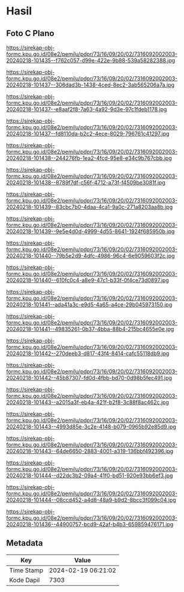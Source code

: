 # Hasil

## Foto C Plano

https://sirekap-obj-formc.kpu.go.id/08e2/pemilu/pdpr/73/16/09/20/02/7316092002003-20240218-101435--f762c057-d99e-422e-9b88-539a58282388.jpg

https://sirekap-obj-formc.kpu.go.id/08e2/pemilu/pdpr/73/16/09/20/02/7316092002003-20240218-101437--306dad3b-1438-4ced-8ec2-3ab565206a7a.jpg

https://sirekap-obj-formc.kpu.go.id/08e2/pemilu/pdpr/73/16/09/20/02/7316092002003-20240218-101437--e8aaf2f8-7a63-4a92-9d3e-97c1fdeb1178.jpg

https://sirekap-obj-formc.kpu.go.id/08e2/pemilu/pdpr/73/16/09/20/02/7316092002003-20240218-101437--fd8110da-b2c2-4ece-8029-796761c41297.jpg

https://sirekap-obj-formc.kpu.go.id/08e2/pemilu/pdpr/73/16/09/20/02/7316092002003-20240218-101438--244276fb-1ea2-4fcd-95e8-e34c9b767cbb.jpg

https://sirekap-obj-formc.kpu.go.id/08e2/pemilu/pdpr/73/16/09/20/02/7316092002003-20240218-101438--8789f7df-c56f-4712-a73f-f4509be3081f.jpg

https://sirekap-obj-formc.kpu.go.id/08e2/pemilu/pdpr/73/16/09/20/02/7316092002003-20240218-101439--83cbc7b0-4daa-4ca1-9a0c-271a8203aa8b.jpg

https://sirekap-obj-formc.kpu.go.id/08e2/pemilu/pdpr/73/16/09/20/02/7316092002003-20240218-101439--9e5e4d0d-4999-4d55-8641-1924f685950b.jpg

https://sirekap-obj-formc.kpu.go.id/08e2/pemilu/pdpr/73/16/09/20/02/7316092002003-20240218-101440--79b5e2d9-4dfc-4986-96c4-6e9059603f2c.jpg

https://sirekap-obj-formc.kpu.go.id/08e2/pemilu/pdpr/73/16/09/20/02/7316092002003-20240218-101440--610fc0c4-a8e9-47c1-b33f-0f4ce73d0897.jpg

https://sirekap-obj-formc.kpu.go.id/08e2/pemilu/pdpr/73/16/09/20/02/7316092002003-20240218-101441--ada41a3c-e9d5-4a65-a4ce-29b045973150.jpg

https://sirekap-obj-formc.kpu.go.id/08e2/pemilu/pdpr/73/16/09/20/02/7316092002003-20240218-101441--49835261-0b37-4bba-88b4-215bc4655e0e.jpg

https://sirekap-obj-formc.kpu.go.id/08e2/pemilu/pdpr/73/16/09/20/02/7316092002003-20240218-101442--270deeb3-d817-43f4-8414-cafc55118db9.jpg

https://sirekap-obj-formc.kpu.go.id/08e2/pemilu/pdpr/73/16/09/20/02/7316092002003-20240218-101442--45b87307-fd0d-4fbb-bd70-0d98b5fec491.jpg

https://sirekap-obj-formc.kpu.go.id/08e2/pemilu/pdpr/73/16/09/20/02/7316092002003-20240218-101443--a2015a3f-eb4a-421f-b2f8-3c88f8ac462c.jpg

https://sirekap-obj-formc.kpu.go.id/08e2/pemilu/pdpr/73/16/09/20/02/7316092002003-20240218-101443--4993d85e-3c2e-4148-b079-0965b92e85d9.jpg

https://sirekap-obj-formc.kpu.go.id/08e2/pemilu/pdpr/73/16/09/20/02/7316092002003-20240218-101443--64de6650-2883-4001-a319-136bbf492396.jpg

https://sirekap-obj-formc.kpu.go.id/08e2/pemilu/pdpr/73/16/09/20/02/7316092002003-20240218-101444--d22dc3b2-09a4-41f0-bd51-920e93bb6ef3.jpg

https://sirekap-obj-formc.kpu.go.id/08e2/pemilu/pdpr/73/16/09/20/02/7316092002003-20240218-101444--08ccd452-a4d8-48a9-b9d2-8bcc3f099c04.jpg

https://sirekap-obj-formc.kpu.go.id/08e2/pemilu/pdpr/73/16/09/20/02/7316092002003-20240218-101436--44900757-bcd9-42af-b4b3-659859476171.jpg


## Metadata

| Key        | Value               |
| ---------- | ------------------- |
| Time Stamp | 2024-02-19 06:21:02 |
| Kode Dapil | 7303                |



